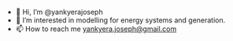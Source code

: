 - 👋 Hi, I’m @yankyerajoseph
- 👀 I’m interested in modelling for energy systems and generation.
- 📫 How to reach me yankyera.joseph@gmail.com
<!---
yankyerajoseph/yankyerajoseph is a ✨ special ✨ repository because its `README.md` (this file) appears on your GitHub profile.
You can click the Preview link to take a look at your changes.
--->
